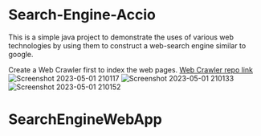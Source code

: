 # Search-Engine-Accio

This is a simple java project to demonstrate the uses of various web technologies by using them to construct a web-search engine similar to google.

Create a Web Crawler first to index the web pages.
[Web Crawler repo link](https://github.com/Aniketb1811/Web-Crawler-for-Search-Engine)
![Screenshot 2023-05-01 210117](https://user-images.githubusercontent.com/88453260/235479209-dcdbead2-d750-41e6-84cb-cc24bc91934e.png)
![Screenshot 2023-05-01 210133](https://user-images.githubusercontent.com/88453260/235479530-193fbd2f-8bd1-48eb-9f65-15143310f4f0.png)
![Screenshot 2023-05-01 210152](https://user-images.githubusercontent.com/88453260/235479545-c8cfd1de-02e8-4ef5-8dd2-31fea85ea85c.png)

# SearchEngineWebApp

